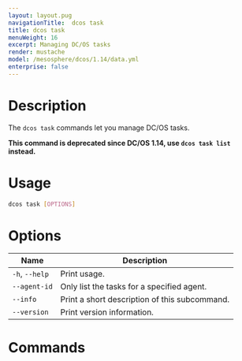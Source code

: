 ```yaml
---
layout: layout.pug
navigationTitle:  dcos task
title: dcos task
menuWeight: 16
excerpt: Managing DC/OS tasks
render: mustache
model: /mesosphere/dcos/1.14/data.yml
enterprise: false
---
```


# Description

The `dcos task` commands let you manage DC/OS tasks.

**This command is deprecated since DC/OS 1.14, use `dcos task list` instead.**

# Usage

```bash
dcos task [OPTIONS]
```

# Options

| Name |  Description |
|---------|-------------|
| `-h`, `--help`  |    Print usage. |
| `--agent-id`  |    Only list the tasks for a specified agent. |
| `--info` |  Print a short description of this subcommand.|
| `--version` |  Print version information.|

# Commands

